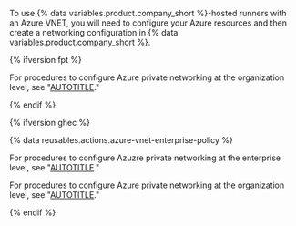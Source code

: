 To use {% data variables.product.company_short %}-hosted runners with an Azure VNET, you will need to configure your Azure resources and then create a networking configuration in {% data variables.product.company_short %}.

{% ifversion fpt %}

For procedures to configure Azure private networking at the organization level, see "[AUTOTITLE](/organizations/managing-organization-settings/configuring-private-networking-for-github-hosted-runners-in-your-organization)."

{% endif %}

{% ifversion ghec %}

{% data reusables.actions.azure-vnet-enterprise-policy %}

For procedures to configure Azuzre private networking at the enterprise level, see "[AUTOTITLE](/admin/configuration/configuring-private-networking-for-hosted-compute-products/configuring-private-networking-for-github-hosted-runners-in-your-enterprise)."

For procedures to configure Azure private networking at the organization level, see "[AUTOTITLE](/organizations/managing-organization-settings/configuring-private-networking-for-github-hosted-runners-in-your-organization)."

{% endif %}
